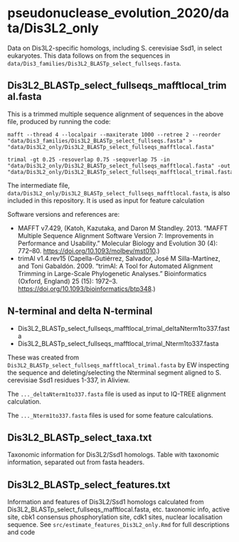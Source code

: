 # pseudonuclease_evolution_2020/data/Dis3L2_only

Data on Dis3L2-specific homologs, including S. cerevisiae Ssd1, in select eukaryotes.
This data follows on from the sequences in `data/Dis3_families/Dis3L2_BLASTp_select_fullseqs.fasta`.

## Dis3L2_BLASTp_select_fullseqs_mafftlocal_trimal.fasta

This is a trimmed multiple sequence alignment of sequences in the above file, produced by running the code:

```
mafft --thread 4 --localpair --maxiterate 1000 --retree 2 --reorder  "data/Dis3_families/Dis3L2_BLASTp_select_fullseqs.fasta" > "data/Dis3L2_only/Dis3L2_BLASTp_select_fullseqs_mafftlocal.fasta"

trimal -gt 0.25 -resoverlap 0.75 -seqoverlap 75 -in "data/Dis3L2_only/Dis3L2_BLASTp_select_fullseqs_mafftlocal.fasta" -out "data/Dis3L2_only/Dis3L2_BLASTp_select_fullseqs_mafftlocal_trimal.fasta"
```

The intermediate file,
`data/Dis3L2_only/Dis3L2_BLASTp_select_fullseqs_mafftlocal.fasta`,
is also included in this repository. It is used as input for feature calculation 

Software versions and references are:

* MAFFT v7.429, (Katoh, Kazutaka, and Daron M Standley. 2013. “MAFFT Multiple Sequence Alignment Software Version 7: Improvements in Performance and Usability.” Molecular Biology and Evolution 30 (4): 772–80. https://doi.org/10.1093/molbev/mst010.)
* trimAl v1.4.rev15  (Capella-Gutiérrez, Salvador, José M Silla-Martínez, and Toni Gabaldón. 2009. “trimAl: A Tool for Automated Alignment Trimming in Large-Scale Phylogenetic Analyses.” Bioinformatics (Oxford, England) 25 (15): 1972–3. https://doi.org/10.1093/bioinformatics/btp348.)

## N-terminal and delta N-terminal

* Dis3L2_BLASTp_select_fullseqs_mafftlocal_trimal_deltaNterm1to337.fasta
* Dis3L2_BLASTp_select_fullseqs_mafftlocal_trimal_Nterm1to337.fasta

These was created from `Dis3L2_BLASTp_select_fullseqs_mafftlocal_trimal.fasta` by EW inspecting the sequence and deleting/selecting the Nterminal segment aligned to S. cerevisiae Ssd1 residues 1-337, in Aliview.

The `..._deltaNterm1to337.fasta` file is used as input to IQ-TREE alignment calculation.

The `..._Nterm1to337.fasta` files is used for some feature calculations.

## Dis3L2_BLASTp_select_taxa.txt

Taxonomic information for Dis3L2/Ssd1 homologs.
Table with taxonomic information, separated out from fasta headers.

## Dis3L2_BLASTp_select_features.txt

Information and features of Dis3L2/Ssd1 homologs 
calculated from Dis3L2_BLASTp_select_fullseqs_mafftlocal.fasta, etc.
taxonomic info, active site, cbk1 consensus phosphorylation site, cdk1 sites, nuclear localisation sequence.
See `src/estimate_features_Dis3L2_only.Rmd` for full descriptions and code
